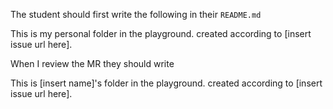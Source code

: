 The student should first write the following in their `README.md`

This is my personal folder in the playground.
created according to [insert issue url here].

When I review the MR they should write

This is [insert name]'s folder in the playground.
created according to [insert issue url here].
